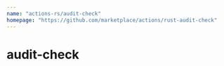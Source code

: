 ```yaml
---
name: "actions-rs/audit-check"
homepage: "https://github.com/marketplace/actions/rust-audit-check"
---
```

# audit-check
